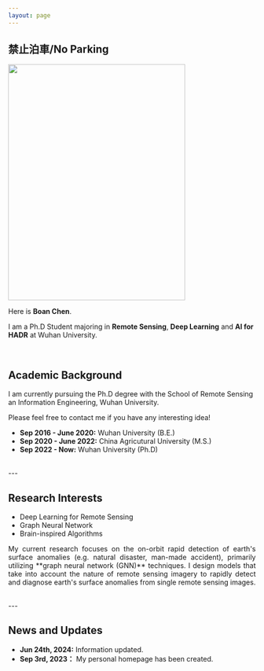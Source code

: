 ```yaml
---
layout: page
---
```


## 禁止泊車/No Parking

<img src="https://cbachen1997.github.io/BoanChen.jpg" class="floatpic" width="360" height="480">

Here is **Boan Chen**.

I am a Ph.D Student majoring in **Remote Sensing**, **Deep Learning** and **AI for HADR** at Wuhan University. 
<!-- #TODO add CV -->
<!-- Here is [my Resume](https://caihanlin.com/file/Resume-HanlinCAI.pdf). -->  
<br>

## Academic Background

I am currently pursuing the Ph.D degree with the School of Remote Sensing an Information Engineering, Wuhan University. 

Please feel free to contact me if you have any interesting idea!

- **Sep 2016 - June 2020:** Wuhan University (B.E.)
- **Sep 2020 - June 2022:** China Agricutural University (M.S.)
- **Sep 2022 - Now:** Wuhan University (Ph.D)

<br>
---

## Research Interests

- Deep Learning for Remote Sensing
- Graph Neural Network
- Brain-inspired Algorithms

<p style="text-align: justify;">
    My current research focuses on the on-orbit rapid detection of earth's surface anomalies (e.g. natural disaster, man-made accident), primarily utilizing **graph neural network (GNN)** techniques. I design models that take into account the nature of remote sensing imagery to rapidly detect and diagnose earth's surface anomalies from single remote sensing images.
</p>

<br>
---

## News and Updates

- **Jun 24th, 2024:** Information updated.
- **Sep 3rd, 2023：** My personal homepage has been created.

<br>
